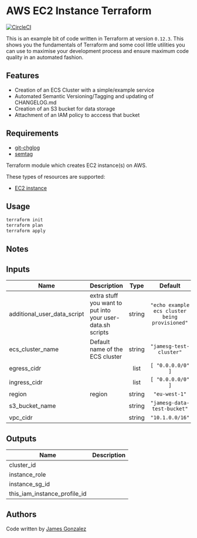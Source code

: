 # AWS EC2 Instance Terraform

[![CircleCI](https://circleci.com/gh/cultavix/aws-ecs-cluster-example-terraform/tree/master.svg?style=svg)](https://circleci.com/gh/cultavix/aws-ecs-cluster-example-terraform/tree/master)

This is an example bit of code written in Terraform at version `0.12.3`. This shows you the fundamentals of Terraform and some cool little utilities you can use to maximise your development process and ensure maximum code quality in an automated fashion.

## Features
* Creation of an ECS Cluster with a simple/example service
* Automated Semantic Versioning/Tagging and updating of CHANGELOG.md
* Creation of an S3 bucket for data storage
* Attachment of an IAM policy to acccess that bucket


## Requirements
* [git-chglog](https://github.com/git-chglog/git-chglog)
* [semtag](https://github.com/pnikosis/semtag)

Terraform module which creates EC2 instance(s) on AWS.

These types of resources are supported:

* [EC2 instance](https://www.terraform.io/docs/providers/aws/r/instance.html)


## Usage
```bash
terraform init
terraform plan
terraform apply
```


## Notes


<!-- BEGINNING OF PRE-COMMIT-TERRAFORM DOCS HOOK -->
## Inputs

| Name | Description | Type | Default | Required |
|------|-------------|:----:|:-----:|:-----:|
| additional\_user\_data\_script | extra stuff you want to put into your user-data.sh scripts | string | `"echo example ecs cluster being provisioned"` | no |
| ecs\_cluster\_name | Default name of the ECS cluster | string | `"jamesg-test-cluster"` | no |
| egress\_cidr |  | list | `[ "0.0.0.0/0" ]` | no |
| ingress\_cidr |  | list | `[ "0.0.0.0/0" ]` | no |
| region | region | string | `"eu-west-1"` | no |
| s3\_bucket\_name |  | string | `"jamesg-data-test-bucket"` | no |
| vpc\_cidr |  | string | `"10.1.0.0/16"` | no |

## Outputs

| Name | Description |
|------|-------------|
| cluster\_id |  |
| instance\_role |  |
| instance\_sg\_id |  |
| this\_iam\_instance\_profile\_id |  |

<!-- END OF PRE-COMMIT-TERRAFORM DOCS HOOK -->

## Authors

Code written by [James Gonzalez](https://github.com/cultavix)
